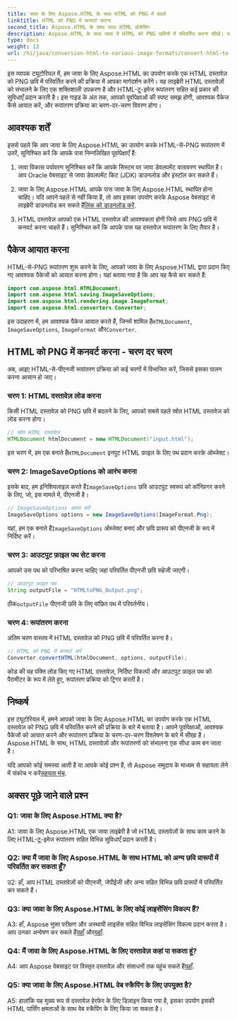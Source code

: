 ```yaml
---
title: जावा के लिए Aspose.HTML के साथ HTML को PNG में बदलें
linktitle: HTML को PNG में कनवर्ट करना
second_title: Aspose.HTML के साथ जावा HTML प्रोसेसिंग
description: Aspose.HTML के साथ जावा में HTML को PNG छवियों में परिवर्तित करना सीखें। चरण-दर-चरण निर्देशों के साथ एक व्यापक मार्गदर्शिका।
type: docs
weight: 13
url: /hi/java/conversion-html-to-various-image-formats/convert-html-to-png/
---
```

इस व्यापक ट्यूटोरियल में, हम जावा के लिए Aspose.HTML का उपयोग करके एक HTML दस्तावेज़ को PNG छवि में परिवर्तित करने की प्रक्रिया में आपका मार्गदर्शन करेंगे। यह लाइब्रेरी HTML दस्तावेज़ों को संभालने के लिए एक शक्तिशाली उपकरण है और HTML-टू-इमेज रूपांतरण सहित कई प्रकार की सुविधाएँ प्रदान करती है। इस गाइड के अंत तक, आपको पूर्वापेक्षाओं की स्पष्ट समझ होगी, आवश्यक पैकेज कैसे आयात करें, और रूपांतरण प्रक्रिया का चरण-दर-चरण विवरण होगा।

## आवश्यक शर्तें

इससे पहले कि आप जावा के लिए Aspose.HTML का उपयोग करके HTML-से-PNG रूपांतरण में उतरें, सुनिश्चित करें कि आपके पास निम्नलिखित पूर्वापेक्षाएँ हैं:

1. जावा विकास पर्यावरण
सुनिश्चित करें कि आपके सिस्टम पर जावा डेवलपमेंट वातावरण स्थापित है। आप Oracle वेबसाइट से जावा डेवलपमेंट किट (JDK) डाउनलोड और इंस्टॉल कर सकते हैं।

2. जावा के लिए Aspose.HTML
 आपके पास जावा के लिए Aspose.HTML स्थापित होना चाहिए। यदि आपने पहले से नहीं किया है, तो आप इसका उपयोग करके Aspose वेबसाइट से लाइब्रेरी डाउनलोड कर सकते हैं[लिंक को डाउनलोड करें](https://releases.aspose.com/html/java/).

3. HTML दस्तावेज़
आपको एक HTML दस्तावेज़ की आवश्यकता होगी जिसे आप PNG छवि में कनवर्ट करना चाहते हैं। सुनिश्चित करें कि आपके पास यह दस्तावेज़ रूपांतरण के लिए तैयार है।

## पैकेज आयात करना

HTML-से-PNG रूपांतरण शुरू करने के लिए, आपको जावा के लिए Aspose.HTML द्वारा प्रदान किए गए आवश्यक पैकेजों को आयात करना होगा। यहां बताया गया है कि आप यह कैसे कर सकते हैं:

```java
import com.aspose.html.HTMLDocument;
import com.aspose.html.saving.ImageSaveOptions;
import com.aspose.html.rendering.image.ImageFormat;
import com.aspose.html.converters.Converter;
```

 इस उदाहरण में, हम आवश्यक पैकेज आयात करते हैं, जिनमें शामिल हैं`HTMLDocument`, `ImageSaveOptions`, `ImageFormat` और`Converter`.

## HTML को PNG में कनवर्ट करना - चरण दर चरण

अब, आइए HTML-से-पीएनजी रूपांतरण प्रक्रिया को कई चरणों में विभाजित करें, जिससे इसका पालन करना आसान हो जाए।

### चरण 1: HTML दस्तावेज़ लोड करना

किसी HTML दस्तावेज़ को PNG छवि में बदलने के लिए, आपको सबसे पहले स्रोत HTML दस्तावेज़ को लोड करना होगा।

```java
// स्रोत HTML दस्तावेज़
HTMLDocument htmlDocument = new HTMLDocument("input.html");
```

 इस चरण में, हम एक बनाते हैं`HTMLDocument` इनपुट HTML फ़ाइल के लिए पथ प्रदान करके ऑब्जेक्ट।

### चरण 2: ImageSaveOptions को आरंभ करना

 इसके बाद, हम इनिशियलाइज़ करते हैं`ImageSaveOptions` छवि आउटपुट स्वरूप को कॉन्फ़िगर करने के लिए, जो, इस मामले में, पीएनजी है।

```java
// ImageSaveOptions आरंभ करें
ImageSaveOptions options = new ImageSaveOptions(ImageFormat.Png);
```

 यहां, हम एक बनाते हैं`ImageSaveOptions` ऑब्जेक्ट बनाएं और छवि प्रारूप को पीएनजी के रूप में निर्दिष्ट करें।

### चरण 3: आउटपुट फ़ाइल पथ सेट करना

आपको उस पथ को परिभाषित करना चाहिए जहां परिवर्तित पीएनजी छवि सहेजी जाएगी।

```java
// आउटपुट फ़ाइल पथ
String outputFile = "HTMLtoPNG_Output.png";
```

 ठीक`outputFile` पीएनजी छवि के लिए वांछित पथ में परिवर्तनीय।

### चरण 4: रूपांतरण करना

अंतिम चरण वास्तव में HTML दस्तावेज़ को PNG छवि में परिवर्तित करना है।

```java
// HTML को PNG में कनवर्ट करें
Converter.convertHTML(htmlDocument, options, outputFile);
```

कोड की यह पंक्ति लोड किए गए HTML दस्तावेज़, निर्दिष्ट विकल्पों और आउटपुट फ़ाइल पथ को पैरामीटर के रूप में लेते हुए, रूपांतरण प्रक्रिया को ट्रिगर करती है।

## निष्कर्ष

इस ट्यूटोरियल में, हमने आपको जावा के लिए Aspose.HTML का उपयोग करके एक HTML दस्तावेज़ को PNG छवि में परिवर्तित करने की प्रक्रिया के बारे में बताया है। आपने पूर्वापेक्षाओं, आवश्यक पैकेजों को आयात करने और रूपांतरण प्रक्रिया के चरण-दर-चरण विश्लेषण के बारे में सीखा है। Aspose.HTML के साथ, HTML दस्तावेज़ों और रूपांतरणों को संभालना एक सीधा काम बन जाता है।

 यदि आपको कोई समस्या आती है या आपके कोई प्रश्न हैं, तो Aspose समुदाय के माध्यम से सहायता लेने में संकोच न करें[सहयता मंच](https://forum.aspose.com/).

## अक्सर पूछे जाने वाले प्रश्न

### Q1: जावा के लिए Aspose.HTML क्या है?

A1: जावा के लिए Aspose.HTML एक जावा लाइब्रेरी है जो HTML दस्तावेज़ों के साथ काम करने के लिए HTML-टू-इमेज रूपांतरण सहित विभिन्न सुविधाएँ प्रदान करती है।

### Q2: क्या मैं जावा के लिए Aspose.HTML के साथ HTML को अन्य छवि प्रारूपों में परिवर्तित कर सकता हूँ?

उ2: हाँ, आप HTML दस्तावेज़ों को पीएनजी, जेपीईजी और अन्य सहित विभिन्न छवि प्रारूपों में परिवर्तित कर सकते हैं।

### Q3: क्या जावा के लिए Aspose.HTML के लिए कोई लाइसेंसिंग विकल्प हैं?

 A3: हाँ, Aspose मुफ़्त परीक्षण और अस्थायी लाइसेंस सहित विभिन्न लाइसेंसिंग विकल्प प्रदान करता है। आप उनका अन्वेषण कर सकते हैं[यहाँ](https://purchase.aspose.com/buy) और[यहाँ](https://purchase.aspose.com/temporary-license/).

### Q4: मैं जावा के लिए Aspose.HTML के लिए दस्तावेज़ कहां पा सकता हूं?

 A4: आप Aspose वेबसाइट पर विस्तृत दस्तावेज़ और संसाधनों तक पहुंच सकते हैं[यहाँ](https://reference.aspose.com/html/java/).

### Q5: क्या जावा के लिए Aspose.HTML वेब स्क्रैपिंग के लिए उपयुक्त है?

A5: हालांकि यह मुख्य रूप से दस्तावेज़ हेरफेर के लिए डिज़ाइन किया गया है, इसका उपयोग इसकी HTML पार्सिंग क्षमताओं के साथ वेब स्क्रैपिंग के लिए किया जा सकता है।